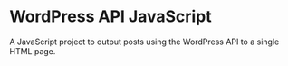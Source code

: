 # WordPress API JavaScript

A JavaScript project to output posts using the WordPress API to a single HTML page.